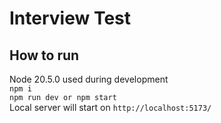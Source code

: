 # Interview Test

## How to run
Node 20.5.0 used during development \
`npm i` \
`npm run dev or npm start` \
Local server will start on `http://localhost:5173/`